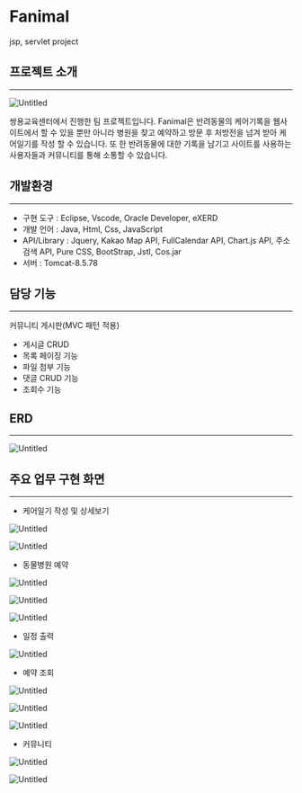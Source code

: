 # Fanimal
jsp, servlet project

## 프로젝트 소개

---

![Untitled](https://user-images.githubusercontent.com/73234708/187397280-55295e54-d483-4c09-b020-91f642b3bb27.png)

쌍용교육센터에서 진행한 팀 프로젝트입니다. Fanimal은 반려동물의 케어기록을 웹사이트에서 할 수 있을 뿐만 아니라 병원을 찾고 예약하고 방문 후 처방전을 넘겨 받아 케어일기를 작성 할 수 있습니다. 또 한 반려동물에 대한 기록을 남기고 사이트를 사용하는 사용자들과 커뮤니티를 통해 소통할 수 있습니다.

## 개발환경

---

- 구현 도구 : Eclipse, Vscode, Oracle Developer, eXERD
- 개발 언어 : Java, Html, Css, JavaScript
- API/Library :  Jquery, Kakao Map API, FullCalendar API, Chart.js API, 주소검색 API, Pure CSS, BootStrap, Jstl, Cos.jar
- 서버 : Tomcat-8.5.78

## 담당 기능

---

커뮤니티 게시판(MVC 패턴 적용)

- 게시글 CRUD
- 목록 페이징 기능
- 파일 첨부 기능
- 댓글 CRUD 기능
- 조회수 기능

## ERD

---

![Untitled](https://user-images.githubusercontent.com/73234708/187397301-74578339-49b3-4d68-bb38-dde8dc035668.png)

## 주요 업무 구현 화면

---

- 케어일기 작성 및 상세보기

![Untitled](https://user-images.githubusercontent.com/73234708/187397319-5052234a-b373-4ff7-aa9d-61ce20ef3bf0.png)

![Untitled](https://user-images.githubusercontent.com/73234708/187397343-3809b738-b3fa-4aec-a27b-5da4fab634a0.png)

- 동물병원 예약

![Untitled](https://user-images.githubusercontent.com/73234708/187397369-f7a3d462-bf28-4e26-9c83-43843b17d5c8.png)

![Untitled](https://user-images.githubusercontent.com/73234708/187397394-a8a0d6df-fc5c-44b1-a46c-47d0490bbb2a.png)

![Untitled](https://user-images.githubusercontent.com/73234708/187397415-37fb369e-0e6a-4852-8ebd-65e2d1f4b04c.png)

- 일정 출력

![Untitled](https://user-images.githubusercontent.com/73234708/187397435-529e7df1-86dc-49d2-9c11-68718dbaa5b9.png)

- 예약 조회

![Untitled](https://user-images.githubusercontent.com/73234708/187397824-9f5d6a61-ece6-4d7e-a8f5-94dfc6cb35cd.png)

![Untitled](https://user-images.githubusercontent.com/73234708/187397847-addd56b9-8c21-41d1-bad6-02eb41d60484.png)

![Untitled](https://user-images.githubusercontent.com/73234708/187397865-b49fc5e9-1a22-43ef-88f0-b3e3b614123c.png)

- 커뮤니티

![Untitled](https://user-images.githubusercontent.com/73234708/187397890-59b07e67-d301-4504-b76f-53ce0fcba2ad.png)

![Untitled](https://user-images.githubusercontent.com/73234708/187397929-dc4ca7b6-fc2c-44d8-ab84-16e61b01880d.png)
